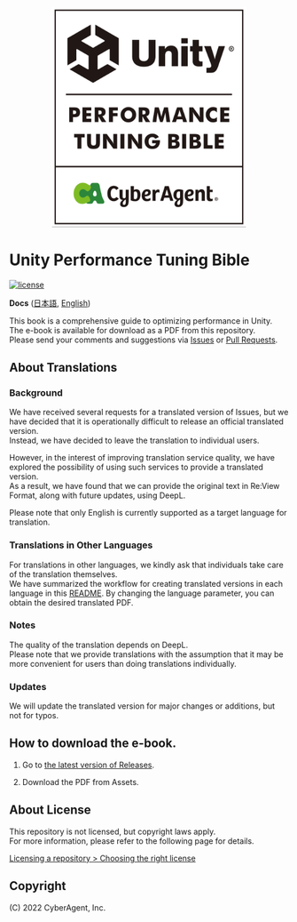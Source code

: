 <p align="center">
  <img width=350 src="Documentation/bible_logo.png" alt="UnityPerformanceTuningBible">
</p>

# Unity Performance Tuning Bible

[![license](https://img.shields.io/badge/PR-welcome-green.svg)](https://github.com/CyberAgentGameEntertainment/UnityPerformanceTuningBible/pulls)

**Docs** ([日本語](README.md), [English](README_EN.md))

This book is a comprehensive guide to optimizing performance in Unity.  
The e-book is available for download as a PDF from this repository.  
Please send your comments and suggestions via [Issues](https://github.com/CyberAgentGameEntertainment/UnityPerformanceTuningBible/issues) or [Pull Requests](https://github.com/CyberAgentGameEntertainment/UnityPerformanceTuningBible/pulls).  

## About Translations
### Background
We have received several requests for a translated version of Issues, but we have decided that it is operationally difficult to release an official translated version.  
Instead, we have decided to leave the translation to individual users.  

However, in the interest of improving translation service quality, we have explored the possibility of using such services to provide a translated version.  
As a result, we have found that we can provide the original text in Re:View Format, along with future updates, using DeepL.  

Please note that only English is currently supported as a target language for translation.

### Translations in Other Languages
For translations in other languages, we kindly ask that individuals take care of the translation themselves.  
We have summarized the workflow for creating translated versions in each language in this [README](https://github.com/CyberAgentGameEntertainment/UnityPerformanceTuningBible/tree/main/translation).
By changing the language parameter, you can obtain the desired translated PDF.

### Notes
The quality of the translation depends on DeepL.  
Please note that we provide translations with the assumption that it may be more convenient for users than doing translations individually.

### Updates
We will update the translated version for major changes or additions, but not for typos.

## How to download the e-book.
1. Go to [the latest version of Releases](https://github.com/CyberAgentGameEntertainment/UnityPerformanceTuningBible/releases/latest).

2. Download the PDF from Assets.

## About License
This repository is not licensed, but copyright laws apply.  
For more information, please refer to the following page for details.

[Licensing a repository > Choosing the right license](https://docs.github.com/en/repositories/managing-your-repositorys-settings-and-features/customizing-your-repository/licensing-a-repository#choosing-the-right-license)

## Copyright
(C) 2022 CyberAgent, Inc.